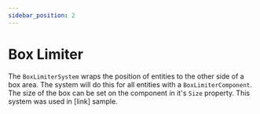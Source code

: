 ```yaml
---
sidebar_position: 2
---
```


# Box Limiter

The `BoxLimiterSystem` wraps the position of entities to the other side of a box area. The system will do this for all entities with a `BoxLimiterComponent`. The size of the box can be set on the component in it's `Size` property. This system was used in [link] sample.